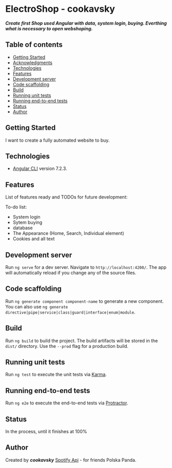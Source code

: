 # ElectroShop - cookavsky
**_Create first Shop used Angular with data, system login, buying. Everthing what is necessary to open webshoping._**

## Table of contents
* [Getting Started](#getting-started)
* [Acknowledgments](#acknowledgments)
* [Technologies](#technologies)
* [Features](#features)
* [Development server](#development-server)
* [Code scaffolding](#code-scaffolding)
* [Build](#build)
* [Running unit tests](#running-unit-tests)
* [Running end-to-end tests](#running-end-to-end-tests)
* [Status](#status)
* [Author](#author)

## Getting Started
I want to create a fully automated website to buy.

## Technologies
* [Angular CLI](https://github.com/angular/angular-cli) version 7.2.3.

## Features
List of features ready and TODOs for future development:

To-do list:
* System login
* Sytem buying
* database
* The Appearance (Home, Search, Individual element)
* Cookies and all text

## Development server

Run `ng serve` for a dev server. Navigate to `http://localhost:4200/`. The app will automatically reload if you change any of the source files.

## Code scaffolding

Run `ng generate component component-name` to generate a new component. You can also use `ng generate directive|pipe|service|class|guard|interface|enum|module`.

## Build

Run `ng build` to build the project. The build artifacts will be stored in the `dist/` directory. Use the `--prod` flag for a production build.

## Running unit tests

Run `ng test` to execute the unit tests via [Karma](https://karma-runner.github.io).

## Running end-to-end tests

Run `ng e2e` to execute the end-to-end tests via [Protractor](http://www.protractortest.org/).

## Status
In the process, until it finishes at 100%

## Author
Created by **_cookavsky_** [Spotify Api](https://api.cookavsky.com/) - for friends Polska Panda.
